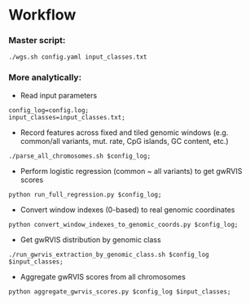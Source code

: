 # Workflow
### Master script:
```
./wgs.sh config.yaml input_classes.txt
```

### More analytically:

- Read input parameters
```
config_log=config.log;
input_classes=input_classes.txt;  
```

- Record features across fixed and tiled genomic windows (e.g. common/all variants, mut. rate, CpG islands, GC content, etc.) 
```
./parse_all_chromosomes.sh $config_log;
```

- Perform logistic regression (common ~ all variants) to get gwRVIS scores 
```
python run_full_regression.py $config_log;   
```


- Convert window indexes (0-based) to real genomic coordinates 
```
python convert_window_indexes_to_genomic_coords.py $config_log;
```

- Get gwRVIS distribution by genomic class 
```
./run_gwrvis_extraction_by_genomic_class.sh $config_log $input_classes;
```

- Aggregate gwRVIS scores from all chromosomes
```
python aggregate_gwrvis_scores.py $config_log $input_classes;
```
